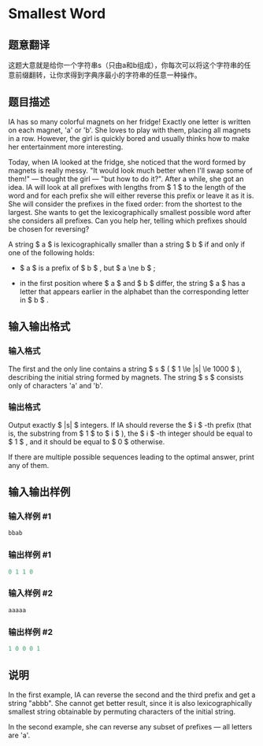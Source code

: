 # Smallest Word

## 题意翻译

这题大意就是给你一个字符串s（只由a和b组成），你每次可以将这个字符串的任意前缀翻转，让你求得到字典序最小的字符串的任意一种操作。

## 题目描述

IA has so many colorful magnets on her fridge! Exactly one letter is written on each magnet, 'a' or 'b'. She loves to play with them, placing all magnets in a row. However, the girl is quickly bored and usually thinks how to make her entertainment more interesting.

Today, when IA looked at the fridge, she noticed that the word formed by magnets is really messy. "It would look much better when I'll swap some of them!" — thought the girl — "but how to do it?". After a while, she got an idea. IA will look at all prefixes with lengths from $ 1 $ to the length of the word and for each prefix she will either reverse this prefix or leave it as it is. She will consider the prefixes in the fixed order: from the shortest to the largest. She wants to get the lexicographically smallest possible word after she considers all prefixes. Can you help her, telling which prefixes should be chosen for reversing?

A string $ a $ is lexicographically smaller than a string $ b $ if and only if one of the following holds:

- $ a $ is a prefix of $ b $ , but $ a \ne b $ ;

- in the first position where $ a $ and $ b $ differ, the string $ a $ has a letter that appears earlier in the alphabet than the corresponding letter in $ b $ .

## 输入输出格式

### 输入格式

The first and the only line contains a string $ s $ ( $ 1 \le |s| \le 1000 $ ), describing the initial string formed by magnets. The string $ s $ consists only of characters 'a' and 'b'.

### 输出格式

Output exactly $ |s| $ integers. If IA should reverse the $ i $ -th prefix (that is, the substring from $ 1 $ to $ i $ ), the $ i $ -th integer should be equal to $ 1 $ , and it should be equal to $ 0 $ otherwise.

If there are multiple possible sequences leading to the optimal answer, print any of them.

## 输入输出样例

### 输入样例 #1

```cpp
bbab

```
### 输出样例 #1

```cpp
0 1 1 0

```
### 输入样例 #2

```cpp
aaaaa

```
### 输出样例 #2

```cpp
1 0 0 0 1

```
## 说明

In the first example, IA can reverse the second and the third prefix and get a string "abbb". She cannot get better result, since it is also lexicographically smallest string obtainable by permuting characters of the initial string.

In the second example, she can reverse any subset of prefixes — all letters are 'a'.

